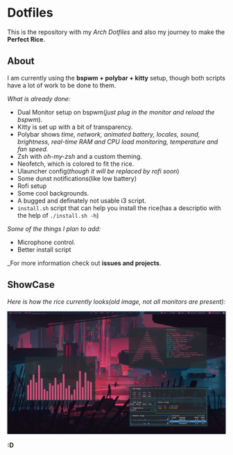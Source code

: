 # Dotfiles

This is the repository with my _Arch Dotfiles_ and also my journey to make the **Perfect Rice**.

## About

I am currently using the **bspwm + polybar + kitty** setup, though both scripts have a lot of work to be done to them.

_What is already done:_
- Dual Monitor setup on bspwm(_just plug in the monitor and reload the bspwm_).
- Kitty is set up with a bit of transparency.
- Polybar shows _time, network, animated battery, locales, sound, brightness, real-time RAM and CPU load monitoring, temperature and fan speed._
- Zsh with _oh-my-zsh_ and a custom theming.
- Neofetch, which is colored to fit the rice.
- Ulauncher config(_though it will be replaced by rofi soon_)
- Some dunst notifications(like low battery)
- Rofi setup
- Some cool backgrounds.
- A bugged and definately not usable i3 script.
- `install.sh` script that can help you install the rice(has a descriptio with the help of `./install.sh -h`)

_Some of the things I plan to add:_
- Microphone control.
- Better install script

_For more information check out **issues and projects**.

## ShowCase

_Here is how the rice currently looks(old image, not all monitors are present):_

![futuristic_red](./rice_imgs/futuristic_red.png)

**:D**

